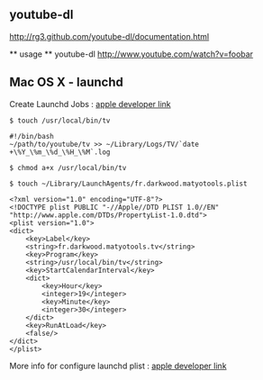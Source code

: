 youtube-dl
----------

http://rg3.github.com/youtube-dl/documentation.html

** usage **
youtube-dl http://www.youtube.com/watch?v=foobar

Mac OS X - launchd
------------------

Create Launchd Jobs : [apple developer link](https://developer.apple.com/library/mac/documentation/MacOSX/Conceptual/BPSystemStartup/Chapters/CreatingLaunchdJobs.html)

    $ touch /usr/local/bin/tv
    
    #!/bin/bash
    ~/path/to/youtube/tv >> ~/Library/Logs/TV/`date +\%Y_\%m_\%d_\%H_\%M`.log
    
    $ chmod a+x /usr/local/bin/tv
    
    $ touch ~/Library/LaunchAgents/fr.darkwood.matyotools.plist
    
    <?xml version="1.0" encoding="UTF-8"?>
    <!DOCTYPE plist PUBLIC "-//Apple//DTD PLIST 1.0//EN" "http://www.apple.com/DTDs/PropertyList-1.0.dtd">
    <plist version="1.0">
    <dict>
    	<key>Label</key>
    	<string>fr.darkwood.matyotools.tv</string>
    	<key>Program</key>
    	<string>/usr/local/bin/tv</string>
    	<key>StartCalendarInterval</key>
    	<dict>
    		<key>Hour</key>
    		<integer>19</integer>
    		<key>Minute</key>
    		<integer>30</integer>
    	</dict>
    	<key>RunAtLoad</key>
    	<false/>
    </dict>
    </plist>
    
More info for configure launchd plist : [apple developer link](https://developer.apple.com/library/mac/documentation/Darwin/Reference/ManPages/man5/launchd.plist.5.html)
